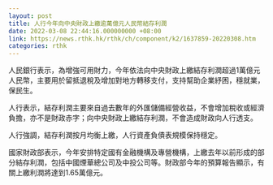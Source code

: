 ```yaml
---
layout: post
title: 人行今年向中央財政上繳逾萬億元人民幣結存利潤
date: 2022-03-08 22:44:16.000000000 +08:00
link: https://news.rthk.hk/rthk/ch/component/k2/1637859-20220308.htm
categories: rthk
---
```


人民銀行表示，為增強可用財力，今年依法向中央財政上繳結存利潤超過1萬億元人民幣，主要用於留抵退稅及增加對地方轉移支付，支持幫助企業紓困，穩就業，保民生。

人行表示，結存利潤主要來自過去數年的外匯儲備經營收益，不會增加稅收或經濟負擔，亦不是財政赤字；向中央財政上繳結存利潤，不會造成財政向人行透支。

人行強調，結存利潤按月均衡上繳，人行資產負債表規模保持穩定。

國家財政部表示，今年安排特定國有金融機構及專營機構，上繳去年以前形成的部分結存利潤，包括中國煙華總公司及中投公司等。財政部今年的預算報告顯示，有關上繳利潤將達到1.65萬億元。
